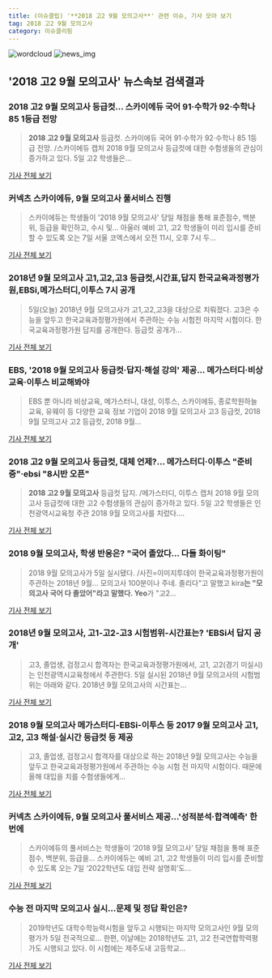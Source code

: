 ```yaml
---
title: (이슈클립) '**2018 고2 9월 모의고사**' 관련 이슈, 기사 모아 보기
tag: 2018 고2 9월 모의고사
category: 이슈클리핑
---
```

![wordcloud](https://s3.ap-northeast-2.amazonaws.com/lyrics101-wordcloud/2018-09-05-1536144751.png)
![news_img](https://user-images.githubusercontent.com/42597476/44507050-1206f400-a6e4-11e8-8d98-7ffbfebb353f.png)
## **'**2018 고2 9월 모의고사**'** 뉴스속보 검색결과
### **2018 고2 9월 모의고사** 등급컷… 스카이에듀 국어 91·수학가 92·수학나 85 1등급 전망

>**2018 고2 9월 모의고사** 등급컷. 스카이에듀 국어 91·수학가 92·수학나 85 1등급 전망. /스카이에듀 캡처  2018 9월 모의고사 등급컷에 대한 수험생들의 관심이 증가하고 있다. 5일 고2 학생들은...

<a href="http://www.kyeongin.com/main/view.php?key=20180905001939325" target="_blank">기사 전체 보기</a>

### 커넥츠 스카이에듀, 9월 모의고사 풀서비스 진행

>스카이에듀는 학생들이 '2018 9월 모의고사' 당일 채점을 통해 표준점수, 백분위, 등급을 확인하고, 수시 및... 아울러 예비 고1, 고2 학생들이 미리 입시를 준비할 수 있도록 오는 7일 서울 코엑스에서 오전 11시, 오후 7시 두...

<a href="http://www.enewstoday.co.kr/news/articleView.html?idxno=1228455" target="_blank">기사 전체 보기</a>

### 2018년 9월 모의고사 고1,고2,고3 등급컷,시간표,답지 한국교육과정평가원,EBSi,메가스터디,이투스 7시 공개

>5일(오늘) 2018년 9월 모의고사가 고1,고2,고3을 대상으로 치뤄졌다. 고3은 수능을 앞두고 한국교육과정평가원에서 주관하는 수능 시험전 마지막 시험이다. 한국교육과정평가원 답지를 공개한다. 등급컷 공개가...

<a href="http://www.christiantoday.co.kr/news/315760" target="_blank">기사 전체 보기</a>

### EBS, '2018 9월 모의고사 등급컷·답지·해설 강의' 제공... 메가스터디·비상교육·이투스 비교해봐야

>EBS 뿐 아니라 비상교육, 메가스터니, 대성, 이투스, 스카이에듀, 종로학원하늘교육, 유웨이 등 다양한 교육 정보 기업이 2018 9월 모의고사 고3 등급컷, 2018 9월 모의고사 고2 등급컷, 2018 9월...

<a href="http://www.sportsq.co.kr/news/articleView.html?idxno=301585" target="_blank">기사 전체 보기</a>

### **2018 고2 9월 모의고사** 등급컷, 대체 언제?… 메가스터디·이투스 "준비중"·ebsi "8시반 오픈"

>**2018 고2 9월 모의고사** 등급컷 답지. /메가스터디, 이투스 캡처  2018 9월 모의고사 등급컷에 대한 고2 수험생들의 관심이 증가하고 있다. 5일 고2 학생들은 인천광역시교육청 주관 2018 9월 모의고사를 치렀다....

<a href="http://www.kyeongin.com/main/view.php?key=20180905001901002" target="_blank">기사 전체 보기</a>

### 2018 9월 모의고사, 학생 반응은? "국어 졸았다… 다들 화이팅"

>2018 9월 모의고사가 5일 실시됐다. /사진=이미지투데이 한국교육과정평가원이 주관하는 2018년 9월... 모의고사 100분이나 주네. 졸리다"고 말했고 kira****는 "모의고사 국어 다 졸았어"라고 말했다. Yeo****가 "고2...

<a href="http://moneys.mt.co.kr/news/mwView.php?no=2018090510308089278" target="_blank">기사 전체 보기</a>

### 2018년 9월 모의고사, 고1-고2-고3 시험범위-시간표는? 'EBSi서 답지 공개'

>고3, 졸업생, 검정고시 합격자는 한국교육과정평가원에서, 고1, 고2(경기 미실시)는 인천광역시교육청에서 주관한다. 5일 실시된 2018년 9월 모의고사의 시험범위는 아래와 같다. 2018년 9월 모의고사의 시간표는...

<a href="http://www.topstarnews.net/news/articleView.html?idxno=477282" target="_blank">기사 전체 보기</a>

### 2018 9월 모의고사 메가스터디-EBSi-이투스 등 2017 9월 모의고사 고1, 고2, 고3 해설·실시간 등급컷 등 제공

>고3, 졸업생, 검정고시 합격자를 대상으로 하는 2018년 9월 모의고사는 수능을 앞두고 한국교육과정평가원에서 주관하는 수능 시험 전 마지막 시험이다. 때문에 올해 대입을 치를 수험생들에게...

<a href="http://www.christiantoday.co.kr/news/315736" target="_blank">기사 전체 보기</a>

### 커넥츠 스카이에듀, 9월 모의고사 풀서비스 제공…'성적분석·합격예측' 한번에

>스카이에듀의 풀서비스는 학생들이 ‘2018 9월 모의고사’ 당일 채점을 통해 표준점수, 백분위, 등급을... 스카이에듀는 예비 고1, 고2 학생들이 미리 입시를 준비할 수 있도록 오는 7일 ‘2022학년도 대입 전략 설명회’도...

<a href="http://www.lawissue.co.kr/view.php?ud=20180904104202489d48e16fff2_12" target="_blank">기사 전체 보기</a>

### 수능 전 마지막 모의고사 실시...문제 및 정답 확인은?

>2019학년도 대학수학능력시험을 앞두고 시행되는 마지막 모의고사인 9월 모의평가가 5일 전국적으로... 한편, 이날에는 2018학년도 고1, 고2 전국연합학력평가도 시행되고 있다. 이 시험에는 제주도내 고등학교...

<a href="http://www.headlinejeju.co.kr/?mod=news&act=articleView&idxno=344002" target="_blank">기사 전체 보기</a>


